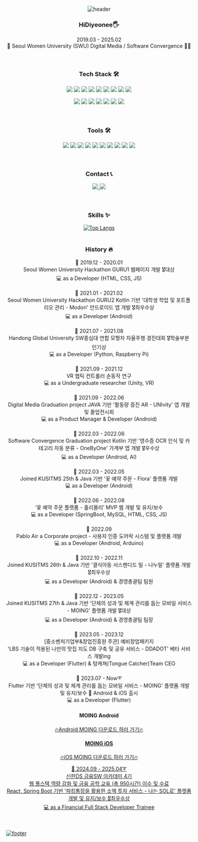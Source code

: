 <div align="center">

![header](https://capsule-render.vercel.app/api?type=waving&color=FD058B&height=200&section=header&text=Lee%20%20Jihyeon%20&fontAlign=50&fontAlignY=40&fontSize=50&fontColor=ffffff)

  
### HiDiyeonee🖐️

2019.03 - 2025.02
<br> 🏫 Seoul Women University (SWU) Digital Media / Software Convergence 👩‍💻
<br>
<br>
<br>

### Tech Stack 🛠️
<img src="https://img.shields.io/badge/Kotlin-7F52FF?style=flat-square&logo=Kotlin&logoColor=white"/> 
<img src="https://img.shields.io/badge/Java-007396?style=flat-square&logo=Java&logoColor=white"/> 
<img src="https://img.shields.io/badge/Dart-0175C2?style=flat-square&logo=Dart&logoColor=white"/>
<img src="https://img.shields.io/badge/C-A8B9CC?style=flat-square&logo=C&logoColor=black"/>     
<img src="https://img.shields.io/badge/c++-00599C?style=flat-square&logo=c%2B%2B&logoColor=white">
<img src="https://img.shields.io/badge/Python-3776AB?style=flat-square&logo=Python&logoColor=white"/> 
<img src="https://img.shields.io/badge/JavaScript-F7DF1E?style=flat-square&logo=JavaScript&logoColor=black"/>
<img src="https://img.shields.io/badge/React Native-61DAFB?style=flat-square&logo=React&logoColor=black"/>
<img src="https://img.shields.io/badge/Spring Boot-6DB33F?style=flat-square&logo=Spring Boot&logoColor=white"/>  <p>
<img src="https://img.shields.io/badge/linux-FCC624?style=flat-square&logo=linux&logoColor=black">
<img src="https://img.shields.io/badge/MySQL-4479A1?style=flat-square&logo=MySQL&logoColor=white"/>
<img src="https://img.shields.io/badge/firebase-FFCA28?style=flat-squaree&logo=firebase&logoColor=white">
<img src="https://img.shields.io/badge/HTML5-E34F26?style=flat-square&logo=HTML5&logoColor=white"/>
<img src="https://img.shields.io/badge/CSS3-1572B6?style=flat-square&logo=CSS3&logoColor=white"/>
<img src="https://img.shields.io/badge/Flutter-02569B?style=flat-square&logo=Flutter&logoColor=white"/> 
<img src="https://img.shields.io/badge/Android-3DDC84?style=flat-square&logo=Android&logoColor=black"/>
<br>
<br>
<br>
  
### Tools 🛠️
<img src="https://img.shields.io/badge/VSCode-007ACC?style=flat-square&logo=Visual Studio Code&logoColor=white"/>
<img src="https://img.shields.io/badge/Eclipse IDE-2C2255?style=flat-square&logo=Eclipse IDE&logoColor=white"/>
<img src="https://img.shields.io/badge/PyCharm-000000?style=flat-square&logo=PyCharm&logoColor=white"/>
<img src="https://img.shields.io/badge/IntelliJ IDEA-000000?style=flat-square&logo=IntelliJ IDEA&logoColor=white"/>
<img src="https://img.shields.io/badge/Android Studio-3DDC84?style=flat-square&logo=Android Studio&logoColor=white"/>
<img src="https://img.shields.io/badge/GitHub-000000?style=flat-square&logo=GitHub&logoColor=white"/>
<img src="https://img.shields.io/badge/Slack-4A154B?style=flat-square&logo=Slack&logoColor=white"/>
<img src="https://img.shields.io/badge/Notion-000000?style=flat-square&logo=Notion&logoColor=white"/>
<img src ="https://img.shields.io/badge/Figma-black?style=flat-square&logo=Figma&logoColor=white" />
<img src ="https://img.shields.io/badge/Photoshop-blue?style=flat-square&logo=Adobe Photoshop&logoColor=white" /><br/>
<br>
<br>
  
### Contact 📞
<a href = "https://www.instagram.com/dihyeonee/"><img src="https://img.shields.io/badge/instagram-purple?style=flat-square&logo=Instagram&logoColor=white"/>
<a href = "https://velog.io/@leejihyeon240"><img src="https://img.shields.io/badge/Blog-orange?style=flat-square&logo=Blogger&logoColor=white"/></a>
<br>
<br>
<br>

### Skills ✨

[![Top Langs](https://github-readme-stats.vercel.app/api/top-langs/?username=leejihyeon240&layout=compact)](https://github.com/leejihyeon240/github-readme-stats)
<br>
<br>

### History 🔥
📌 2019.12 - 2020.01 <br> Seoul Women University Hackathon GURU1 웹페이지 개발 🎖️대상 <br> 💻 as a Developer (HTML, CSS, JS)
<br>
<br>
📌 2021.01 - 2021.02 <br> Seoul Women University Hackathon GURU2 Kotlin 기반 '대학생 학업 및 포트폴리오 관리 - Modori' 안드로이드 앱 개발 🎖️최우수상 <br> 💻 as a Developer (Android)
<br>
<br>
📌 2021.07 - 2021.08 <br> Handong Global University SW중심대 연합 모형차 자율주행 경진대회 🎖️학술부분 인기상 <br> 💻 as a Developer (Python, Raspberry Pi)
<br>
<br>
📌 2021.09 - 2021.12 <br> VR 햅틱 컨트롤러 손동작 연구 <br> 💻 as a Undergraduate researcher (Unity, VR)
<br>
<br>
📌 2021.09 - 2022.06 <br> Digital Media Graduation project JAVA 기반 '활동량 증진 AR - UNIvity' 앱 개발 및 졸업전시회 <br> 💻 as a Product Manager & Developer (Android)
<br>
<br>
📌 2022.03 - 2022.06 <br> Software Convergence Graduation project Kotlin 기반 '영수증 OCR 인식 및 카테고리 자동 분류 - OneByOne' 가계부 앱 개발 🎖️우수상 <br> 💻 as a Developer (Android, AI)
<br>
<br>
📌 2022.03 - 2022.05 <br> Joined KUSITMS 25th & Java 기반 '꽃 예약 주문 - Flora' 플랫폼 개발 <br> 💻 as a Developer (Android)
<br>
<br>
📌 2022.06 - 2022.08 <br> ‘꽃 예약 주문 플랫폼 - 홀리몰리’ MVP 웹 개발 및 유지/보수 <br> 💻 as a Developer (SpringBoot, MySQL, HTML, CSS, JS)
<br>
<br>
📌 2022.09 <br> Pablo Air a Corporate project - 사용자 인증 도어락 시스템 및 플랫폼 개발 <br> 💻 as a Developer (Android, Arduino)
<br>
<br>
📌 2022.10 - 2022.11 <br> Joined KUSITMS 26th & Java 기반 '결식아동 서스펜디드 밀 - 나누밀' 플랫폼 개발 🎖️최우수상 <br> 💻 as a Developer (Android) & 경영총괄팀 팀원
<br>
<br>
📌 2022.12 - 2023.05 <br> Joined KUSITMS 27th & Java 기반 '단체의 성과 및 체계 관리를 돕는 모바일 서비스 - MOING' 플랫폼 개발 🎖️대상 <br> 💻 as a Developer (Android) & 경영총괄팀 팀장
<br>
<br>
📌 2023.05 - 2023.12 <br> [중소벤처기업부&창업진흥원 주관] 예비창업패키지 <br> 'LBS 기술이 적용된 나만의 맛집 지도 DB 구축 및 공유 서비스 - DDADOT' 베타 서비스 개발ing <br> 💻 as a Developer (Flutter) & 텅캐쳐(Tongue Catcher)Team CEO
<br>
<br>
📌 2023.07 - Now➰ <br> Flutter 기반 '단체의 성과 및 체계 관리를 돕는 모바일 서비스 - MOING' 플랫폼 개발 및 유지/보수 📱 Android & iOS 출시
<br> 💻 as a Developer (Flutter)
<br>
#### MOING Android
<a href = "https://play.google.com/store/apps/details?id=com.moing.moing_team&hl=ko&pli=1"> 🔥Android MOING 다운로드 하러 가기🔥 
#### MOING iOS
<a href = "https://apps.apple.com/kr/app/모잉-moing-함께하는-자기계발/id6472060530"> 🔥iOS MOING 다운로드 하러 가기🔥 

📌 2024.09 - 2025.04➰ <br> 신한DS 금융SW 아카데미 4기
<br> 웹 풀스택 역량 강화 및 금융 공학 교육 (총 950시간) 이수 및 수료
<br> React, Spring Boot 기반 '파킹통장을 활용한 소액 투자 서비스 - 나는 SOL로' 플랫폼 개발 및 유지/보수 🎖️최우수상
<br> 💻 as a Financial Full Stack Developer Trainee
<br>
<br>
<br>
    
</div>

  ![footer](https://capsule-render.vercel.app/api?type=waving&color=FD058B&height=80&section=footer)
